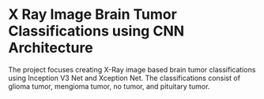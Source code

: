 # X Ray Image Brain Tumor Classifications using CNN Architecture
The project focuses creating X-Ray image based brain tumor classifications using Inception V3 Net and Xception Net. The classifications consist of glioma tumor, mengioma tumor, no tumor, and pituitary tumor.
